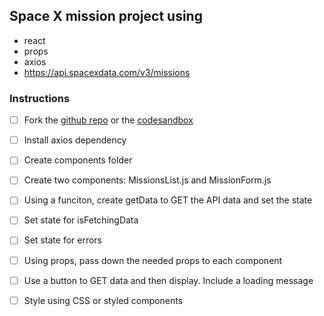 ## Space X mission project using

- react
- props
- axios
- https://api.spacexdata.com/v3/missions

### Instructions

- [ ] Fork the [github repo](https://github.com/mrzacsmith/space-x-mission-data-starter) or the [codesandbox](https://codesandbox.io/s/space-x-mission-data-starter-l7oir)
- [ ] Install axios dependency
- [ ] Create components folder

- [ ] Create two components: MissionsList.js and MissionForm.js
- [ ] Using a funciton, create getData to GET the API data and set the state
- [ ] Set state for isFetchingData
- [ ] Set state for errors
- [ ] Using props, pass down the needed props to each component
- [ ] Use a button to GET data and then display. Include a loading message
- [ ] Style using CSS or styled components
